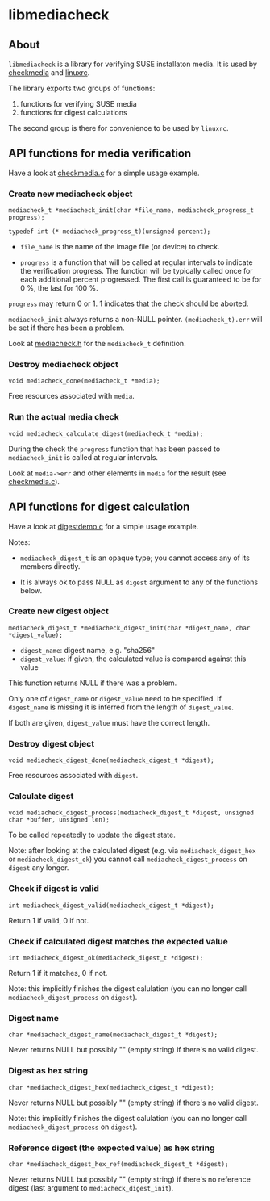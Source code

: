 # libmediacheck

## About

`libmediacheck` is a library for verifying SUSE installaton media. It is used by [checkmedia](README.md) and
[linuxrc](https://github.com/openSUSE/linuxrc).

The library exports two groups of functions:

1. functions for verifying SUSE media
2. functions for digest calculations

The second group is there for convenience to be used by `linuxrc`.

## API functions for media verification

Have a look at [checkmedia.c](checkmedia.c) for a simple usage example.

### Create new mediacheck object

```
mediacheck_t *mediacheck_init(char *file_name, mediacheck_progress_t progress);

typedef int (* mediacheck_progress_t)(unsigned percent);
```

- `file_name` is the name of the image file (or device) to check.

- `progress` is a function that will be called at regular intervals to
indicate the verification progress. The function will be typically called
once for each additional percent progressed. The first call is guaranteed to
be for 0 %, the last for 100 %.

`progress` may return 0 or 1. 1 indicates that the check should be aborted.

`mediacheck_init` always returns a non-NULL pointer. `(mediacheck_t).err` will
be set if there has been a problem.

Look at [mediacheck.h](mediacheck.h) for the `mediacheck_t` definition.

### Destroy mediacheck object

```
void mediacheck_done(mediacheck_t *media);
```

Free resources associated with `media`.

### Run the actual media check

```
void mediacheck_calculate_digest(mediacheck_t *media);
```

During the check the `progress` function that has been passed to
`mediacheck_init` is called at regular intervals.

Look at `media->err` and other elements in `media` for the result (see [checkmedia.c](checkmedia.c)).

## API functions for digest calculation

Have a look at [digestdemo.c](digestdemo.c) for a simple usage example.

Notes:

- `mediacheck_digest_t` is an opaque type; you cannot access any of its members directly.

- It is always ok to pass NULL as `digest` argument to any of the functions below.

### Create new digest object

```
mediacheck_digest_t *mediacheck_digest_init(char *digest_name, char *digest_value);
```

- `digest_name`: digest name, e.g. "sha256"
- `digest_value`: if given, the calculated value is compared against this value

This function returns NULL if there was a problem.

Only one of `digest_name` or `digest_value` need to be specified. If `digest_name` is missing it
is inferred from the length of `digest_value`.

If both are given, `digest_value` must have the correct length.

### Destroy digest object

```
void mediacheck_digest_done(mediacheck_digest_t *digest);
```

Free resources associated with `digest`.

### Calculate digest

```
void mediacheck_digest_process(mediacheck_digest_t *digest, unsigned char *buffer, unsigned len);
```

To be called repeatedly to update the digest state.

Note: after looking at the calculated digest (e.g. via
`mediacheck_digest_hex` or `mediacheck_digest_ok`) you cannot call
`mediacheck_digest_process` on `digest` any longer.

### Check if digest is valid

```
int mediacheck_digest_valid(mediacheck_digest_t *digest);
```

Return 1 if valid, 0 if not.

### Check if calculated digest matches the expected value

```
int mediacheck_digest_ok(mediacheck_digest_t *digest);
```

Return 1 if it matches, 0 if not.

Note: this implicitly finishes the digest calulation (you can no longer call
`mediacheck_digest_process` on `digest`).

### Digest name

```
char *mediacheck_digest_name(mediacheck_digest_t *digest);
```

Never returns NULL but possibly "" (empty string) if there's no valid digest.

### Digest as hex string

```
char *mediacheck_digest_hex(mediacheck_digest_t *digest);
```

Never returns NULL but possibly "" (empty string) if there's no valid digest.

Note: this implicitly finishes the digest calulation (you can no longer call
`mediacheck_digest_process` on `digest`).

### Reference digest (the expected value) as hex string

```
char *mediacheck_digest_hex_ref(mediacheck_digest_t *digest);
```

Never returns NULL but possibly "" (empty string) if there's no reference
digest (last argument to `mediacheck_digest_init`).
